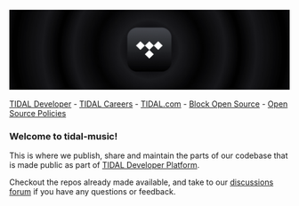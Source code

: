 ![Banner](https://github.com/tidal-music/.github/blob/main/profile/banner.png)

[TIDAL Developer](https://developer.tidal.com) - [TIDAL Careers](https://careers.tidal.com) - [TIDAL.com](https://tidal.com) - [Block Open Source](https://github.com/block) - [Open Source Policies](https://github.com/square/.github/blob/main/BLOCKS_OPEN_SOURCE_POLICIES.md)

### Welcome to tidal-music!

This is where we publish, share and maintain the parts of our codebase that is made public as part of [TIDAL Developer Platform](https://developer.tidal.com).

Checkout the repos already made available, and take to
our [discussions forum](https://github.com/orgs/tidal-music/discussions) if you have any questions or feedback.
